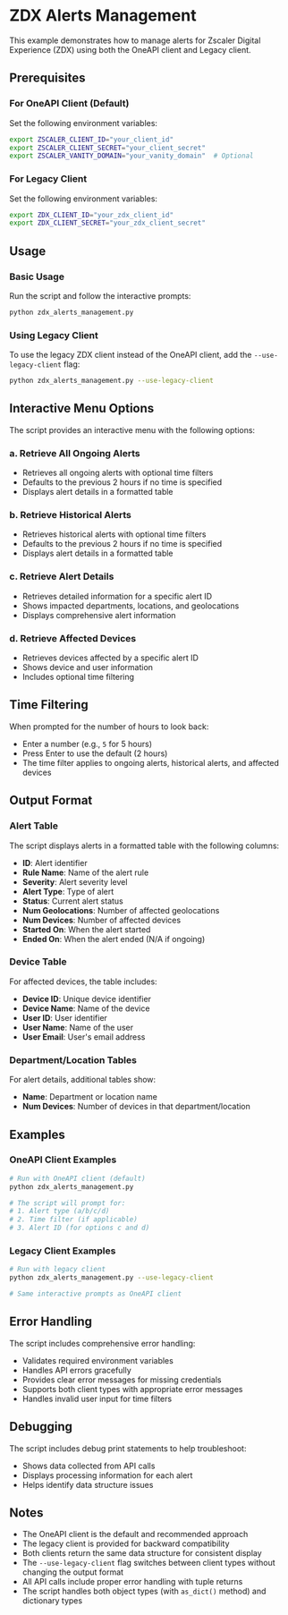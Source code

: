 # ZDX Alerts Management

This example demonstrates how to manage alerts for Zscaler Digital Experience (ZDX) using both the OneAPI client and Legacy client.

## Prerequisites

### For OneAPI Client (Default)
Set the following environment variables:
```bash
export ZSCALER_CLIENT_ID="your_client_id"
export ZSCALER_CLIENT_SECRET="your_client_secret"
export ZSCALER_VANITY_DOMAIN="your_vanity_domain"  # Optional
```

### For Legacy Client
Set the following environment variables:
```bash
export ZDX_CLIENT_ID="your_zdx_client_id"
export ZDX_CLIENT_SECRET="your_zdx_client_secret"
```

## Usage

### Basic Usage

Run the script and follow the interactive prompts:
```bash
python zdx_alerts_management.py
```

### Using Legacy Client

To use the legacy ZDX client instead of the OneAPI client, add the `--use-legacy-client` flag:
```bash
python zdx_alerts_management.py --use-legacy-client
```

## Interactive Menu Options

The script provides an interactive menu with the following options:

### a. Retrieve All Ongoing Alerts
- Retrieves all ongoing alerts with optional time filters
- Defaults to the previous 2 hours if no time is specified
- Displays alert details in a formatted table

### b. Retrieve Historical Alerts
- Retrieves historical alerts with optional time filters
- Defaults to the previous 2 hours if no time is specified
- Displays alert details in a formatted table

### c. Retrieve Alert Details
- Retrieves detailed information for a specific alert ID
- Shows impacted departments, locations, and geolocations
- Displays comprehensive alert information

### d. Retrieve Affected Devices
- Retrieves devices affected by a specific alert ID
- Shows device and user information
- Includes optional time filtering

## Time Filtering

When prompted for the number of hours to look back:
- Enter a number (e.g., `5` for 5 hours)
- Press Enter to use the default (2 hours)
- The time filter applies to ongoing alerts, historical alerts, and affected devices

## Output Format

### Alert Table
The script displays alerts in a formatted table with the following columns:
- **ID**: Alert identifier
- **Rule Name**: Name of the alert rule
- **Severity**: Alert severity level
- **Alert Type**: Type of alert
- **Status**: Current alert status
- **Num Geolocations**: Number of affected geolocations
- **Num Devices**: Number of affected devices
- **Started On**: When the alert started
- **Ended On**: When the alert ended (N/A if ongoing)

### Device Table
For affected devices, the table includes:
- **Device ID**: Unique device identifier
- **Device Name**: Name of the device
- **User ID**: User identifier
- **User Name**: Name of the user
- **User Email**: User's email address

### Department/Location Tables
For alert details, additional tables show:
- **Name**: Department or location name
- **Num Devices**: Number of devices in that department/location

## Examples

### OneAPI Client Examples

```bash
# Run with OneAPI client (default)
python zdx_alerts_management.py

# The script will prompt for:
# 1. Alert type (a/b/c/d)
# 2. Time filter (if applicable)
# 3. Alert ID (for options c and d)
```

### Legacy Client Examples

```bash
# Run with legacy client
python zdx_alerts_management.py --use-legacy-client

# Same interactive prompts as OneAPI client
```

## Error Handling

The script includes comprehensive error handling:
- Validates required environment variables
- Handles API errors gracefully
- Provides clear error messages for missing credentials
- Supports both client types with appropriate error messages
- Handles invalid user input for time filters

## Debugging

The script includes debug print statements to help troubleshoot:
- Shows data collected from API calls
- Displays processing information for each alert
- Helps identify data structure issues

## Notes

- The OneAPI client is the default and recommended approach
- The legacy client is provided for backward compatibility
- Both clients return the same data structure for consistent display
- The `--use-legacy-client` flag switches between client types without changing the output format
- All API calls include proper error handling with tuple returns
- The script handles both object types (with `as_dict()` method) and dictionary types
